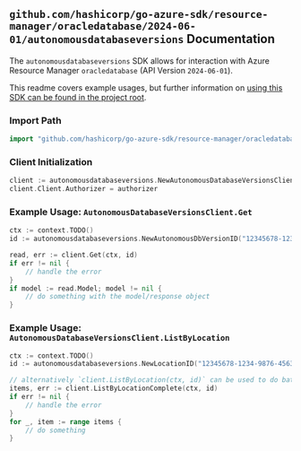 
## `github.com/hashicorp/go-azure-sdk/resource-manager/oracledatabase/2024-06-01/autonomousdatabaseversions` Documentation

The `autonomousdatabaseversions` SDK allows for interaction with Azure Resource Manager `oracledatabase` (API Version `2024-06-01`).

This readme covers example usages, but further information on [using this SDK can be found in the project root](https://github.com/hashicorp/go-azure-sdk/tree/main/docs).

### Import Path

```go
import "github.com/hashicorp/go-azure-sdk/resource-manager/oracledatabase/2024-06-01/autonomousdatabaseversions"
```


### Client Initialization

```go
client := autonomousdatabaseversions.NewAutonomousDatabaseVersionsClientWithBaseURI("https://management.azure.com")
client.Client.Authorizer = authorizer
```


### Example Usage: `AutonomousDatabaseVersionsClient.Get`

```go
ctx := context.TODO()
id := autonomousdatabaseversions.NewAutonomousDbVersionID("12345678-1234-9876-4563-123456789012", "locationName", "autonomousDbVersionName")

read, err := client.Get(ctx, id)
if err != nil {
	// handle the error
}
if model := read.Model; model != nil {
	// do something with the model/response object
}
```


### Example Usage: `AutonomousDatabaseVersionsClient.ListByLocation`

```go
ctx := context.TODO()
id := autonomousdatabaseversions.NewLocationID("12345678-1234-9876-4563-123456789012", "locationName")

// alternatively `client.ListByLocation(ctx, id)` can be used to do batched pagination
items, err := client.ListByLocationComplete(ctx, id)
if err != nil {
	// handle the error
}
for _, item := range items {
	// do something
}
```
